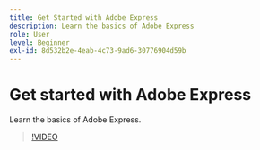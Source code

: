 ```yaml
---
title: Get Started with Adobe Express
description: Learn the basics of Adobe Express
role: User
level: Beginner
exl-id: 8d532b2e-4eab-4c73-9ad6-30776904d59b
---
```

# Get started with Adobe Express

Learn the basics of Adobe Express.

>[!VIDEO](https://video.tv.adobe.com/v/3420205?quality=12&learn=on&hidetitle=true)
